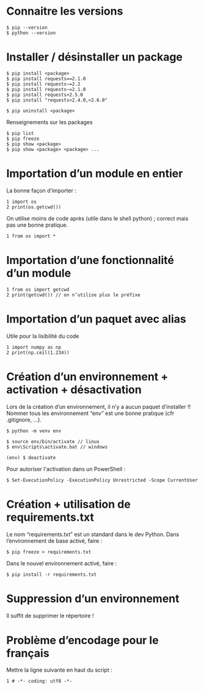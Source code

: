 # Connaitre les versions
```
$ pip --version
$ python --version
```
# Installer / désinstaller un package
```
$ pip install <package>
$ pip install requests==2.1.0
$ pip install requests~=2.2
$ pip install requests~=2.1.0
$ pip install requests>2.5.0
$ pip install "requests>2.4.0,<2.6.0"

$ pip uninstall <package>
```

Renseignements sur les packages
```
$ pip list
$ pip freeze
$ pip show <package>
$ pip show <package> <package> ...
```

# Importation d’un module en entier
La bonne façon d’importer :
```
1 import os
2 print(os.getcwd())
```
On utilise moins de code après (utile dans le shell python) ; correct mais pas une bonne pratique.
```
1 from os import *
```

# Importation d’une fonctionnalité d’un module
```
1 from os import getcwd
2 print(getcwd()) // on n’utilise plus le préfixe
```

# Importation d’un paquet avec alias
Utile pour la lisibilité du code
```
1 import numpy as np
2 print(np.ceil(1.234))
```

# Création d’un environnement + activation + désactivation
Lors de la création d’un environnement, il n’y a aucun paquet d’installer !!
Nommer tous les environnement “env” est une bonne pratique (cfr .gitignore, ...).
```
$ python -m venv env

$ source env/bin/activate // linux
$ env\Scripts\activate.bat // windows

(env) $ deactivate
```
Pour autoriser l'activation dans un PowerShell :
```
$ Set-ExecutionPolicy -ExecutionPolicy Unrestricted -Scope CurrentUser
``` 

# Création + utilisation de requirements.txt
Le nom “requirements.txt” est un standard dans le dev Python.
Dans l’environnement de base activé, faire :
```
$ pip freeze > requirements.txt
```

Dans le nouvel environnement activé, faire :
```
$ pip install -r requirements.txt
```

# Suppression d’un environnement 
Il suffit de supprimer le répertoire !

# Problème d’encodage pour le français
Mettre la ligne suivante en haut du script :
```
1 # -*- coding: utf8 -*-
```
